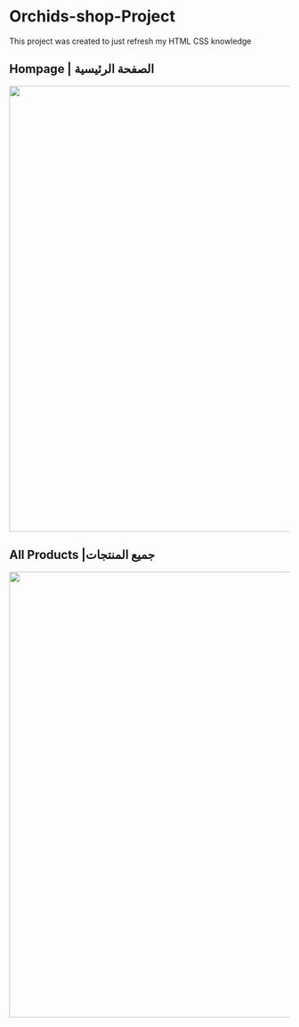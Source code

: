 # Orchids-shop-Project 
This project was created to just refresh my HTML CSS knowledge 
## Hompage | الصفحة الرئيسية
 <img src="https://github.com/MashaelAlsalhi/Online-Flowers-Shop-/blob/master/img/homePage.jpeg" width='800'/>

## All Products |جميع المنتجات
<img src="https://github.com/MashaelAlsalhi/Online-Flowers-Shop-/blob/master/img/AllProducts.jpeg" width='800'/>


